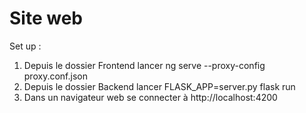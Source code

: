 # Site web

Set up :
1) Depuis le dossier Frontend lancer ng serve --proxy-config proxy.conf.json 
2) Depuis le dossier Backend lancer FLASK_APP=server.py flask run
3) Dans un navigateur web se connecter à http://localhost:4200
